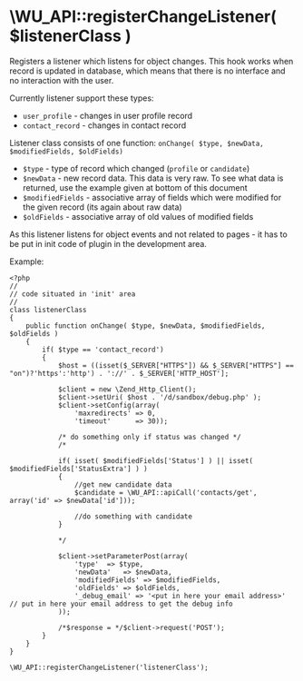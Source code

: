 \WU_API::registerChangeListener( $listenerClass )
===

Registers a listener which listens for object changes.
This hook works when record is updated in database, which means that there is no interface and no interaction with the user.

Currently listener support these types:

 * `user_profile` - changes in user profile record
 * `contact_record` - changes in contact record

Listener class consists of one function: `onChange( $type, $newData, $modifiedFields, $oldFields)`

 * `$type` - type of record which changed (`profile` or `candidate`)
 * `$newData` - new record data. This data is very raw. To see what data is returned, use the example given at bottom of this document
 * `$modifiedFields` - associative array of fields which were modified for the given record (its again about raw data)
 * `$oldFields` - associative array of old values of modified fields

As this listener listens for object events and not related to pages - it has to be put in init code of plugin in the development area.

Example:

```
<?php
//
// code situated in 'init' area
//
class listenerClass
{
    public function onChange( $type, $newData, $modifiedFields, $oldFields )
    {
        if( $type == 'contact_record')
        {
            $host = ((isset($_SERVER["HTTPS"]) && $_SERVER["HTTPS"] == "on")?'https':'http') . '://' . $_SERVER['HTTP_HOST'];

            $client = new \Zend_Http_Client();
            $client->setUri( $host . '/d/sandbox/debug.php' );
            $client->setConfig(array(
                'maxredirects' => 0,
                'timeout'      => 30));

            /* do something only if status was changed */
            /*

            if( isset( $modifiedFields['Status'] ) || isset( $modifiedFields['StatusExtra'] ) )
            {
                //get new candidate data
                $candidate = \WU_API::apiCall('contacts/get', array('id' => $newData['id']));

                //do something with candidate
            }

            */

            $client->setParameterPost(array(
                'type'  => $type,
                'newData'   => $newData,
                'modifiedFields' => $modifiedFields,
                'oldFields' => $oldFields,
                '_debug_email' => '<put in here your email address>' // put in here your email address to get the debug info
            ));

            /*$response = */$client->request('POST');
        }
    }
}

\WU_API::registerChangeListener('listenerClass');
```